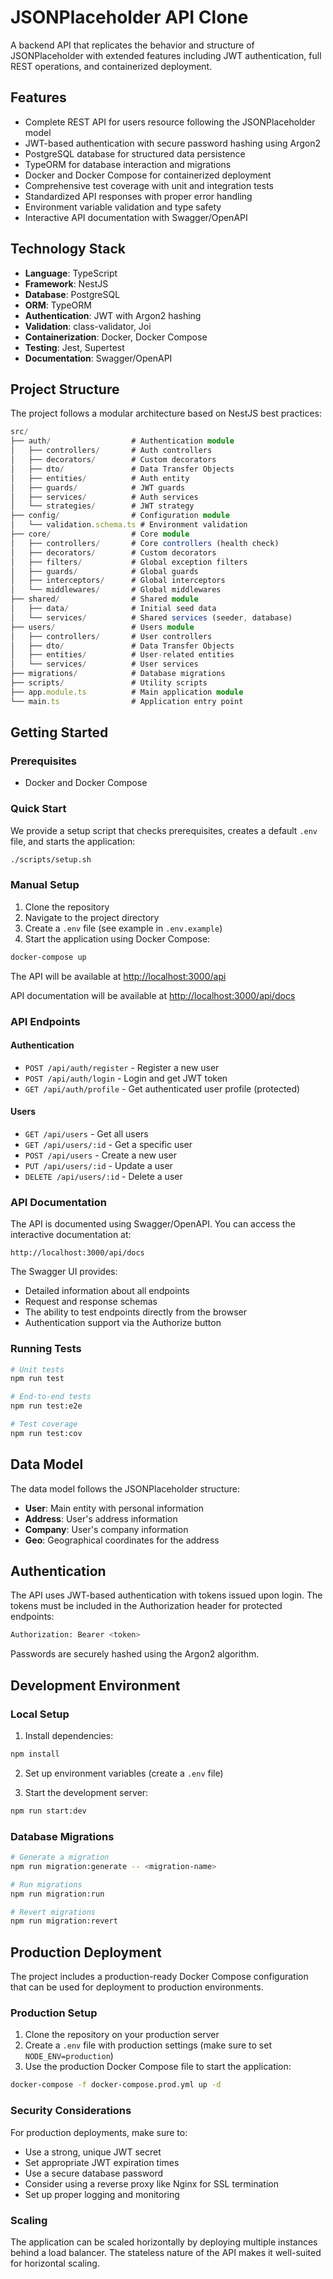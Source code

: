 # JSONPlaceholder API Clone

A backend API that replicates the behavior and structure of JSONPlaceholder with extended features including JWT authentication, full REST operations, and containerized deployment.

## Features

- Complete REST API for users resource following the JSONPlaceholder model
- JWT-based authentication with secure password hashing using Argon2
- PostgreSQL database for structured data persistence
- TypeORM for database interaction and migrations
- Docker and Docker Compose for containerized deployment
- Comprehensive test coverage with unit and integration tests
- Standardized API responses with proper error handling
- Environment variable validation and type safety
- Interactive API documentation with Swagger/OpenAPI

## Technology Stack

- **Language**: TypeScript
- **Framework**: NestJS
- **Database**: PostgreSQL
- **ORM**: TypeORM
- **Authentication**: JWT with Argon2 hashing
- **Validation**: class-validator, Joi
- **Containerization**: Docker, Docker Compose
- **Testing**: Jest, Supertest
- **Documentation**: Swagger/OpenAPI

## Project Structure

The project follows a modular architecture based on NestJS best practices:

```typescript
src/
├── auth/                  # Authentication module
│   ├── controllers/       # Auth controllers
│   ├── decorators/        # Custom decorators
│   ├── dto/               # Data Transfer Objects
│   ├── entities/          # Auth entity
│   ├── guards/            # JWT guards
│   ├── services/          # Auth services
│   └── strategies/        # JWT strategy
├── config/                # Configuration module
│   └── validation.schema.ts # Environment validation
├── core/                  # Core module
│   ├── controllers/       # Core controllers (health check)
│   ├── decorators/        # Custom decorators
│   ├── filters/           # Global exception filters
│   ├── guards/            # Global guards
│   ├── interceptors/      # Global interceptors
│   └── middlewares/       # Global middlewares
├── shared/                # Shared module
│   ├── data/              # Initial seed data
│   └── services/          # Shared services (seeder, database)
├── users/                 # Users module
│   ├── controllers/       # User controllers
│   ├── dto/               # Data Transfer Objects
│   ├── entities/          # User-related entities
│   └── services/          # User services
├── migrations/            # Database migrations
├── scripts/               # Utility scripts
├── app.module.ts          # Main application module
└── main.ts                # Application entry point
```

## Getting Started

### Prerequisites

- Docker and Docker Compose

### Quick Start

We provide a setup script that checks prerequisites, creates a default `.env` file, and starts the application:

```bash
./scripts/setup.sh
```

### Manual Setup

1. Clone the repository
2. Navigate to the project directory
3. Create a `.env` file (see example in `.env.example`)
4. Start the application using Docker Compose:

```bash
docker-compose up
```

The API will be available at [http://localhost:3000/api](http://localhost:3000/api)

API documentation will be available at [http://localhost:3000/api/docs](http://localhost:3000/api/docs)

### API Endpoints

#### Authentication

- `POST /api/auth/register` - Register a new user
- `POST /api/auth/login` - Login and get JWT token
- `GET /api/auth/profile` - Get authenticated user profile (protected)

#### Users

- `GET /api/users` - Get all users
- `GET /api/users/:id` - Get a specific user
- `POST /api/users` - Create a new user
- `PUT /api/users/:id` - Update a user
- `DELETE /api/users/:id` - Delete a user

### API Documentation

The API is documented using Swagger/OpenAPI. You can access the interactive documentation at:

```
http://localhost:3000/api/docs
```

The Swagger UI provides:
- Detailed information about all endpoints
- Request and response schemas
- The ability to test endpoints directly from the browser
- Authentication support via the Authorize button

### Running Tests

```bash
# Unit tests
npm run test

# End-to-end tests
npm run test:e2e

# Test coverage
npm run test:cov
```

## Data Model

The data model follows the JSONPlaceholder structure:

- **User**: Main entity with personal information
- **Address**: User's address information
- **Company**: User's company information
- **Geo**: Geographical coordinates for the address

## Authentication

The API uses JWT-based authentication with tokens issued upon login. The tokens must be included in the Authorization header for protected endpoints:

```bash
Authorization: Bearer <token>
```

Passwords are securely hashed using the Argon2 algorithm.

## Development Environment

### Local Setup

1. Install dependencies:

```bash
npm install
```

2. Set up environment variables (create a `.env` file)

3. Start the development server:

```bash
npm run start:dev
```

### Database Migrations

```bash
# Generate a migration
npm run migration:generate -- <migration-name>

# Run migrations
npm run migration:run

# Revert migrations
npm run migration:revert
```

## Production Deployment

The project includes a production-ready Docker Compose configuration that can be used for deployment to production environments.

### Production Setup

1. Clone the repository on your production server
2. Create a `.env` file with production settings (make sure to set `NODE_ENV=production`)
3. Use the production Docker Compose file to start the application:

```bash
docker-compose -f docker-compose.prod.yml up -d
```

### Security Considerations

For production deployments, make sure to:

- Use a strong, unique JWT secret
- Set appropriate JWT expiration times
- Use a secure database password
- Consider using a reverse proxy like Nginx for SSL termination
- Set up proper logging and monitoring

### Scaling

The application can be scaled horizontally by deploying multiple instances behind a load balancer. The stateless nature of the API makes it well-suited for horizontal scaling.
